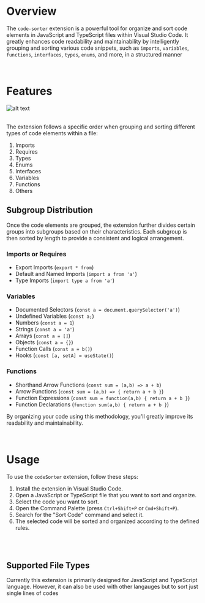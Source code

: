 # Overview

The `code-sorter` extension is a powerful tool for organize and sort code elements in JavaScript and TypeScript files within Visual Studio Code. It greatly enhances code readability and maintainability by intelligently grouping and sorting various code snippets, such as `imports`, `variables`, `functions`, `interfaces`, `types`, `enums`, and more, in a structured manner

<br>

# Features

![alt text](preview.gif)
<br/>
<br/>

The extension follows a specific order when grouping and sorting different types of code elements within a file:

1. Imports
2. Requires
3. Types
4. Enums
5. Interfaces
6. Variables
7. Functions
8. Others

## Subgroup Distribution

Once the code elements are grouped, the extension further divides certain groups into subgroups based on their characteristics. Each subgroup is then sorted by length to provide a consistent and logical arrangement.

### Imports or Requires

-  Export Imports (`export * from`)
-  Default and Named Imports (`import a from 'a'`)
-  Type Imports (`import type a from 'a'`)

### Variables

-  Documented Selectors (`const a = document.querySelector('a')`)
-  Undefined Variables (`const a;`)
-  Numbers (`const a = 1`)
-  Strings (`const a = 'a'`)
-  Arrays (`const a = []`)
-  Objects (`const a = {}`)
-  Function Calls (`const a = b()`)
-  Hooks (`const [a, setA] = useState()`)

### Functions

-  Shorthand Arrow Functions (`const sum = (a,b) => a + b`)
-  Arrow Functions (`const sum = (a,b) => { return a + b }`)
-  Function Expressions (`const sum = function(a,b) { return a + b }`)
-  Function Declarations (`function sum(a,b) { return a + b }`)

By organizing your code using this methodology, you'll greatly improve its readability and maintainability.

<br>

# Usage

To use the `codeSorter` extension, follow these steps:

1. Install the extension in Visual Studio Code.
2. Open a JavaScript or TypeScript file that you want to sort and organize.
3. Select the code you want to sort.
4. Open the Command Palette (press `Ctrl+Shift+P` or `Cmd+Shift+P`).
5. Search for the "Sort Code" command and select it.
6. The selected code will be sorted and organized according to the defined rules.

<br>
<br>

## Supported File Types

Currently this extension is primarily designed for JavaScript and TypeScript language. However, it can also be used with other langauges but to sort just single lines of codes
